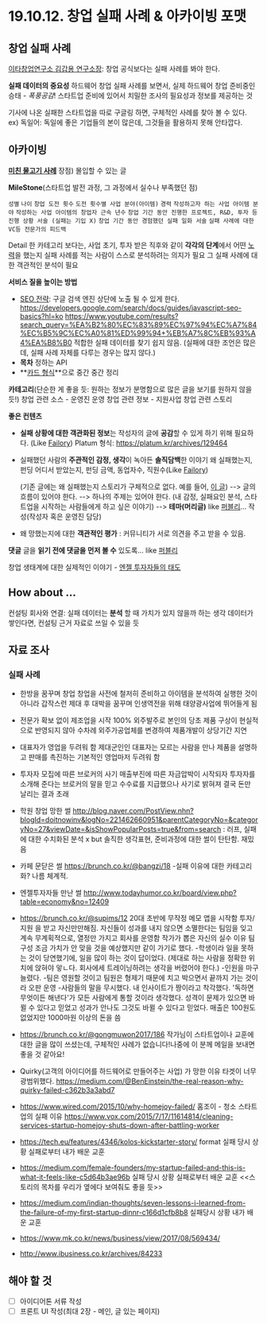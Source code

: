 # 19.10.12. 창업 실패 사례 & 아카이빙 포맷

## 창업 실패 사례

[이타창업연구소 김갑용 연구소장](http://www.skyedaily.com/news/news_view.html?ID=50422): 창업 공식보다는 실패 사례를 봐야 한다.

**실패 데이터의 중요성**
하드웨어 창업 실패 사례를 보면서, 실제 하드웨어 창업 준비중인 승태 - *폭풍공감*!
스타트업 준비에 있어서 치밀한 조사의 필요성과 정보를 제공하는 것

기사에 나온 실패한 스타트업을 따로 구글링 하면, 구체적인 사례를 찾아 볼 수 있다.
ex) 독일어: 독일에 좋은 기업들의 본이 많은데, 그것들을 활용하지 못해 안타깝다.

## 아카이빙

**[미친 물고기 사례](https://publy.co/set/218)**
장점) 몰입할 수 있는 글

**MileStone**(스타트업 발전 과정, 그 과정에서 실수나 부족했던 점)

`성별` `나이` 
`창업 도전 횟수` `도전 횟수별 사업 분야(아이템)` `경력` 
`작성하고자 하는 사업 아이템 분야` `작성하는 사업 아이템의 창업자 근속 년수` `창업 기간 동안 진행한 프로젝트, R&D, 투자 등 진행 상황 서술 (실패는 기입 X)`
 `창업 기간 동안 경험했던 실패 일화 서술` `실패 사례에 대한 VC등 전문가의 피드백`

Detail 한 카테고리 보다는, 사업 초기, 투자 받은 직후와 같이 **각각의 단계**에서 어떤 [노력](https://brunch.co.kr/@bangzi/18)을 했는지
실패 사례를 적는 사람이 스스로 분석하려는 의지가 필요
그 실패 사례에 대한 객관적인 분석이 필요

**서비스 질을 높이는 방법**

* [SEO 전략](https://www.twinword.co.kr/blog/search-engine-optimization-guide/): 구글 검색 엔진 상단에 노출 될 수 있게 한다.
  https://developers.google.com/search/docs/guides/javascript-seo-basics?hl=ko
  https://www.youtube.com/results?search_query=%EA%B2%80%EC%83%89%EC%97%94%EC%A7%84%EC%B5%9C%EC%A0%81%ED%99%94+%EB%A7%8C%EB%93%A4%EA%B8%B0
  적합한 실패 데이터를 찾기 쉽지 않음. (실패에 대한 조언은 많은데, 실패 사례 자체를 다루는 경우는 많지 않다.)
* **목차** 정하는 API
* **[카드 형식](https://publy.co/content/3646?fr=chapter-bottom-list)**으로 중간 중간 정리

**카테고리**(단순한 게 좋을 듯: 원하는 정보가 분명함으로 많은 글을 보기를 원하지 않을 듯!)
창업 관련 소스 - 운영진 운영
창업 관련 정보 - 지원사업
창업 관련 스토리

**좋은 컨텐츠**

* **실패 상황에 대한 객관화된 정보**는 작성자의 글에 **공감**할 수 있게 하기 위해 필요하다. (Like [Failory](https://www.failory.com/))
  Platum 형식: https://platum.kr/archives/129464

* 실패했던 사람의 **주관적인 감정, 생각**이 녹아든 **솔직담백**한 이야기
  왜 실패했는지, 펀딩 어디서 받았는지, 펀딩 금액, 동업자수, 직원수(Like [Failory](https://www.failory.com/))

  (기존 글에는 왜 실패했는지 스토리가 구체적으로 없다. 예를 들어, [이 글](https://brunch.co.kr/@gongmuwon2017/186))
  --> 글의 흐름이 있어야 한다.
  --> 하나의 주제는 있어야 한다. (내 감정, 실패요인 분석, 스타트업을 시작하는 사람들에게 하고 싶은 이야기)
  --> **테마(머리글)** like [퍼블리](https://publy.co/set/555?fr=home&c_order=featured&c_id=featured)... 작성(작성자 혹은 운영진 담당)

* 왜 망했는지에 대한 **객관적인 평가** : 커뮤니티가 서로 의견을 주고 받을 수 있음.

**댓글**
글을 **읽기 전에 댓글을 먼저 볼 수** 있도록... like [퍼블리](https://publy.co/set/555?fr=home&c_order=featured&c_id=featured)

창업 생태계에 대한 실제적인 이야기 - [엔젤 투자자들의 태도](http://www.todayhumor.co.kr/board/view.php?table=economy&no=12409)

## How about ...

컨설팅 회사와 연결: 실패 데이터는 **분석** 할 때 가치가 있지 않을까 하는 생각
데이터가 쌓인다면, 컨설팅 근거 자료로 쓰일 수 있을 듯

## 자료 조사

### 실패 사례

* 한방을 꿈꾸며 창업
  창업을 사전에 철저히 준비하고 아이템을 분석하여 실행한 것이 아니라 갑작스런 제대 후 대박을 꿈꾸며 인생역전을 위해 태양광사업에 뛰어들게 됨

* 전문가 확보 없이 제조업을 시작
  100% 외주발주로 본인의 당초 제품 구상이 현실적으로 반영되지 않아 수차례 외주가공업체를 변경하여 제품개발이 상당기간 지연

* 대표자가 영업을 두려워 함
  제대군인인 대표자는 모르는 사람을 만나 제품을 설명하고 판매를 촉진하는 기본적인 영업마저 두려워 함

* 투자자 모집에 따른 브로커의 사기
  매출부진에 따른 자금압박이 시작되자 투자자를 소개해 준다는 브로커의 말을 믿고 수수료를 지급했으나 사기로 밝혀져 결국 돈만 날리는 결과 초래

* 학원 창업 망한 썰
  http://blog.naver.com/PostView.nhn?blogId=doitnowinv&logNo=221462660951&parentCategoryNo=&categoryNo=27&viewDate=&isShowPopularPosts=true&from=search
  : 러프, 실패에 대한 수치화된 분석 x but 솔직한 생각표현, 준비과정에 대한 썰이 탄탄함. 재밌음

* 카페 문닫은 썰
  https://brunch.co.kr/@bangzi/18
  -실패 이유에 대한 카테고리화? 나름 체계적. 

* 엔젤투자자들 만난 썰
  http://www.todayhumor.co.kr/board/view.php?table=economy&no=12409

* https://brunch.co.kr/@supims/12
  20대 초반에 무작정 메모 앱을 시작함
  투자/지원 을 받고 자신만만해짐.
  자신들이 성과를 내지 않으면 소멸한다는 팀임을 잊고 계속 
  무계획적으로, 열정만 가지고 회사를 운영함
  작가가 뽑은 자신의 실수 이유
  팀구성
  조금 가치가 안 맞을 것을 예상했지만 같이 가기로 했다.
  -학생이라 일을 못하는 것이 당연했기에, 일을 많이 하는 것이 답이었다.
  (제대로 하는 사람을 정확한 위치에 앉혀야 앟ㄴ다. 회사에세 트레이닝하려는
  생각을 버렸어야 한다.)
  -인원을 마구 늘렸다.
  -팀은 영원할 것이고 팀원은 형제기 때문에 치고 박으면서 끝까지 가는 것이라 오판
  운영
  -사람들의 말을 무시했다. 내 인사이트가 짱이라고 착각했다.
  '독하면 무엇이든 해낸다'가 모든 사람에게 통할 것이라 생각했다.
  성격이 문제가 있으면 바뀔 수 있다고 믿었고 성과가 안나도 그것도 
  바뀔 수 있다고 믿었다.
  매출은 100원도 없었지만 1000마원 이상의 돈을 씀

* https://brunch.co.kr/@gongmuwon2017/186
  작가님이 스타트업이나 교훈에 대한 글을 많이 쓰셨는데,
  구체적인 사례가 없습니다!나중에 이 분께 메일을 보내면 좋을 것 같아요!

* Quirky(고객의 아이디어를 하드웨어로 만들어주는 사업)
  가 망한 이유
  타겟이 너무 광범위했다. 
  https://medium.com/@BenEinstein/the-real-reason-why-quirky-failed-c362b3a3abd7 

* https://www.wired.com/2015/10/why-homejoy-failed/ 홈조이 - 청소 스타트업의 실패 이유
  https://www.vox.com/2015/7/17/11614814/cleaning-services-startup-homejoy-shuts-down-after-battling-worker
* https://tech.eu/features/4346/kolos-kickstarter-story/
  format
  실패 당시 상황
  실패로부터 내가 배운 교훈
* https://medium.com/female-founders/my-startup-failed-and-this-is-what-it-feels-like-c5d64b3ae96b
  실패 당시 상황
  실패로부터 배운 교훈
  <<스토리의 목차를 우리가 옆에다 보여줘도 좋을 듯>>
* https://medium.com/indian-thoughts/seven-lessons-i-learned-from-the-failure-of-my-first-startup-dinnr-c166d1cfb8b8
  실패당시 상황
  내가 배운 교훈
* https://www.mk.co.kr/news/business/view/2017/08/569434/

* http://www.ibusiness.co.kr/archives/84233

## 해야 할 것

- [ ] 아이디어톤 서류 작성
- [ ] 프론트 UI 작성(최대 2장 - 메인, 글 있는 페이지) 